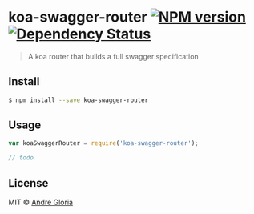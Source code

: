 # koa-swagger-router [![NPM version][npm-image]][npm-url] [![Dependency Status][daviddm-image]][daviddm-url]
> A koa router that builds a full swagger specification


## Install

```sh
$ npm install --save koa-swagger-router
```


## Usage

```js
var koaSwaggerRouter = require('koa-swagger-router');

// todo
```

## License

MIT © [Andre Gloria](andrglo.com)


[npm-image]: https://badge.fury.io/js/koa-swagger-router.svg
[npm-url]: https://npmjs.org/package/koa-swagger-router
[daviddm-image]: https://david-dm.org/andrglo/koa-swagger-router.svg?theme=shields.io
[daviddm-url]: https://david-dm.org/andrglo/koa-swagger-router
